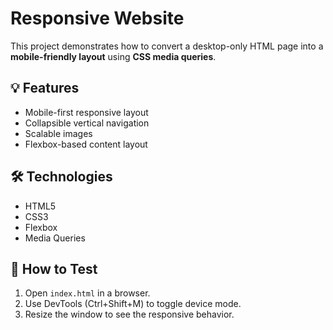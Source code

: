 # Responsive Website 

This project demonstrates how to convert a desktop-only HTML page into a **mobile-friendly layout** using **CSS media queries**.

## 💡 Features

- Mobile-first responsive layout
- Collapsible vertical navigation
- Scalable images
- Flexbox-based content layout

## 🛠 Technologies

- HTML5
- CSS3
- Flexbox
- Media Queries

## 📱 How to Test

1. Open `index.html` in a browser.
2. Use DevTools (Ctrl+Shift+M) to toggle device mode.
3. Resize the window to see the responsive behavior.

